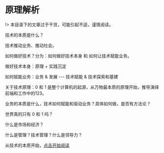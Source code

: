 # 原理解析

!> 本目录下的文章过于干货，可能引起不适，谨慎阅读。

技术的本质是什么？

技术推动业务、推动社会。

如何做好技术？分为：如何做好技术本身 和 如何让技术赋能业务。

做好技术本身：原理 + 实践沉淀

如何赋能业务：业务 & 发展 --- 技术赋能 & 技术探索和基建



关于技术原理：0 和 1 是整个计算机的起源，从万物最本质的原理开始，推导演绎前端和工作中的123。

业务的本质是什么，技术如何赋能和驱动业务？具体如何做，是否有方法论？



世界真的只有 0 和 1 吗？

什么是市场和经济？

什么是管理？技术管理？什么是领导力？



从技术的本质开始，[点击开始阅读](#)